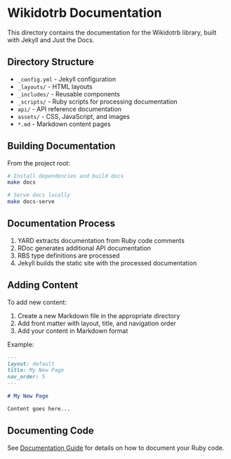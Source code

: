 # Wikidotrb Documentation

This directory contains the documentation for the Wikidotrb library, built with Jekyll and Just the Docs.

## Directory Structure

- `_config.yml` - Jekyll configuration
- `_layouts/` - HTML layouts
- `_includes/` - Reusable components
- `_scripts/` - Ruby scripts for processing documentation
- `api/` - API reference documentation
- `assets/` - CSS, JavaScript, and images
- `*.md` - Markdown content pages

## Building Documentation

From the project root:

```bash
# Install dependencies and build docs
make docs

# Serve docs locally
make docs-serve
```

## Documentation Process

1. YARD extracts documentation from Ruby code comments
2. RDoc generates additional API documentation
3. RBS type definitions are processed
4. Jekyll builds the static site with the processed documentation

## Adding Content

To add new content:

1. Create a new Markdown file in the appropriate directory
2. Add front matter with layout, title, and navigation order
3. Add your content in Markdown format

Example:

```markdown
---
layout: default
title: My New Page
nav_order: 5
---

# My New Page

Content goes here...
```

## Documenting Code

See [Documentation Guide](documentation-guide.md) for details on how to document your Ruby code.
